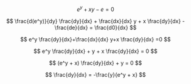 $$
e^y+xy-e=0
$$

$$
\frac{d(e^y)}{dy} \frac{dy}{dx} + \frac{dx}{dx} y + x \frac{dy}{dx} - \frac{de}{dx} = \frac{d0}{dx}
$$

$$
e^y \frac{dy}{dx}+\frac{dx}{dx} y+x \frac{dy}{dx} =0
$$

$$
e^y \frac{dy}{dx} + y + x \frac{dy}{dx} = 0
$$

$$
(e^y + x) \frac{dy}{dx} + y = 0
$$

$$
\frac{dy}{dx} = -\frac{y}{e^y + x}
$$
